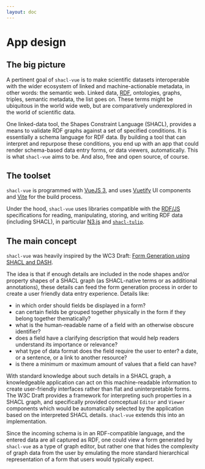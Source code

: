 ```yaml
---
layout: doc
---
```


# App design

## The big picture

A pertinent goal of `shacl-vue` is to make scientific datasets interoperable with the wider ecosystem of linked and machine-actionable metadata, in other words: the semantic web. Linked data, [RDF](https://en.wikipedia.org/wiki/Resource_Description_Framework), ontologies, graphs, triples, semantic metadata, the list goes on. These terms might be ubiquitous in the world wide web, but are comparatively underexplored in the world of scientific data.

One linked-data tool, the Shapes Constraint Language (SHACL), provides a means to validate RDF graphs against a set of specified conditions. It is essentially a schema language for RDF data. By building a tool that can interpret and repurpose these conditions, you end up with an app that could render schema-based data entry forms, or data viewers, automatically. This is what `shacl-vue` aims to be. And also, free and open source, of course.

## The toolset

`shacl-vue` is programmed with [VueJS 3](https://vuejs.org/), and uses [Vuetify](https://vuetifyjs.com) UI components and [Vite](https://vitejs.dev/) for the build process.

Under the hood, `shacl-vue` uses libraries compatible with the [RDF/JS](https://rdf.js.org/) specifications for reading, manipulating, storing, and writing RDF data (including SHACL), in particular [N3.js](https://github.com/rdfjs/N3.js) and [`shacl-tulip`](https://github.com/psychoinformatics-de/shacl-tulip).


## The main concept

`shacl-vue` was heavily inspired by the WC3 Draft: [Form Generation using SHACL and DASH](https://datashapes.org/forms.html).

The idea is that if enough details are included in the node shapes and/or property shapes of a SHACL graph (as SHACL-native terms or as additional annotations), these details can feed the form generation process in order to create a user friendly data entry experience. Details like:
- in which order should fields be displayed in a form?
- can certain fields be grouped together physically in the form if they belong together thematically?
- what is the human-readable name of a field with an otherwise obscure identifier?
- does a field have a clarifying description that would help readers understand its importance or relevance?
- what type of data format does the field require the user to enter? a date, or a sentence, or a link to another resource?
- is there a minimum or maximum amount of values that a field can have?

With standard knowledge about such details in a SHACL graph, a knowledgeable application can act on this machine-readable information to create user-friendly interfaces rather than flat and uninterpretable forms. The W3C Draft provides a framework for interpreting such properties in a SHACL graph, and specifically provided comceptual `Editor` and `Viewer` components which would be automatically selected by the application based on the interpreted SHACL details. `shacl-vue` extends this into an implementation.


Since the incoming schema is in an RDF-compatible language, and the entered data are all captured as RDF, one could view a form generated by `shacl-vue` as a type of graph editor, but rather one that hides the complexity of graph data from the user by emulating the more standard hierarchical representation of a form that users would typically expect.